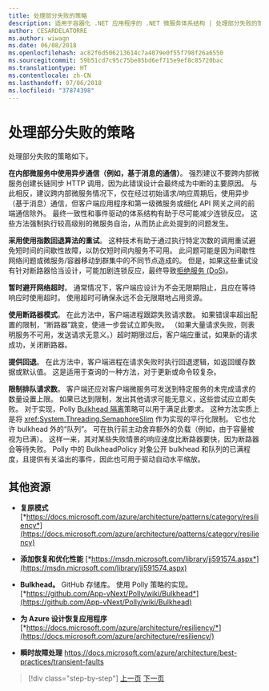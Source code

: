 ```yaml
---
title: 处理部分失败的策略
description: 适用于容器化 .NET 应用程序的 .NET 微服务体系结构 | 处理部分失败的策略
author: CESARDELATORRE
ms.author: wiwagn
ms.date: 06/08/2018
ms.openlocfilehash: ac82f6d506213614c7a4079e0f55f798f26a6550
ms.sourcegitcommit: 59b51cd7c95c75be85bd6ef715e9ef8c85720bac
ms.translationtype: HT
ms.contentlocale: zh-CN
ms.lasthandoff: 07/06/2018
ms.locfileid: "37874398"
---
```

# <a name="strategies-for-handling-partial-failure"></a>处理部分失败的策略

处理部分失败的策略如下。

**在内部微服务中使用异步通信（例如，基于消息的通信）**。 强烈建议不要跨内部微服务创建长链同步 HTTP 调用，因为此错误设计会最终成为中断的主要原因。 与此相反，建议跨内部微服务情况下，仅在经过初始请求/响应周期后，使用异步（基于消息）通信，但客户端应用程序和第一级微服务或细化 API 网关之间的前端通信除外。 最终一致性和事件驱动的体系结构有助于尽可能减少连锁反应。 这些方法强制执行较高级别的微服务自治，从而防止此处提到的问题发生。

**采用使用指数回退算法的重试**。 这种技术有助于通过执行特定次数的调用重试避免短时间的间歇性故障，以防仅短时间内服务不可用。 此问题可能是因为间歇性网络问题或微服务/容器移动到群集中的不同节点造成的。 但是，如果这些重试没有针对断路器恰当设计，可能加剧连锁反应，最终导致[拒绝服务 (DoS)](https://en.wikipedia.org/wiki/Denial-of-service_attack)。

**暂时避开网络超时**。 通常情况下，客户端应设计为不会无限期阻止，且应在等待响应时使用超时。 使用超时可确保永远不会无限期地占用资源。

**使用断路器模式**。 在此方法中，客户端进程跟踪失败请求数。 如果错误率超出配置的限制，“断路器”跳变，使进一步尝试立即失败。 （如果大量请求失败，则表明服务不可用，发送请求无意义。）超时期限过后，客户端应重试，如果新的请求成功，关闭断路器。

**提供回退**。 在此方法中，客户端进程在请求失败时执行回退逻辑，如返回缓存数据或默认值。 这是适用于查询的一种方法，对于更新或命令较复杂。

**限制排队请求数**。 客户端还应对客户端微服务可发送到特定服务的未完成请求的数量设置上限。 如果已达到限制，发出其他请求可能无意义，这些尝试应立即失败。 对于实现，Polly [Bulkhead 隔离](https://github.com/App-vNext/Polly/wiki/Bulkhead)策略可以用于满足此要求。 这种方法实质上是将 <xref:System.Threading.SemaphoreSlim> 作为实现的平行化限制。 它也允许 bulkhead 外的“队列”。 可在执行前主动舍弃额外的负载（例如，由于容量被视为已满）。 这样一来，其对某些失败情景的响应速度比断路器要快，因为断路器会等待失败。 Polly 中的 BulkheadPolicy 对象公开 bulkhead 和队列的已满程度，且提供有关溢出的事件，因此也可用于驱动自动水平缩放。

## <a name="additional-resources"></a>其他资源

-   **复原模式**
    [*https://docs.microsoft.com/azure/architecture/patterns/category/resiliency*](https://docs.microsoft.com/azure/architecture/patterns/category/resiliency)

-   **添加恢复和优化性能**
    [*https://msdn.microsoft.com/library/jj591574.aspx*](https://msdn.microsoft.com/library/jj591574.aspx)

-   **Bulkhead。** GitHub 存储库。 使用 Polly 策略的实现。\
    [*https://github.com/App-vNext/Polly/wiki/Bulkhead*](https://github.com/App-vNext/Polly/wiki/Bulkhead)

-   **为 Azure 设计恢复应用程序**
    [*https://docs.microsoft.com/azure/architecture/resiliency/*](https://docs.microsoft.com/azure/architecture/resiliency/)

-   **瞬时故障处理**
    <https://docs.microsoft.com/azure/architecture/best-practices/transient-faults>


>[!div class="step-by-step"]
[上一页](handle-partial-failure.md)
[下一页](implement-retries-exponential-backoff.md)
